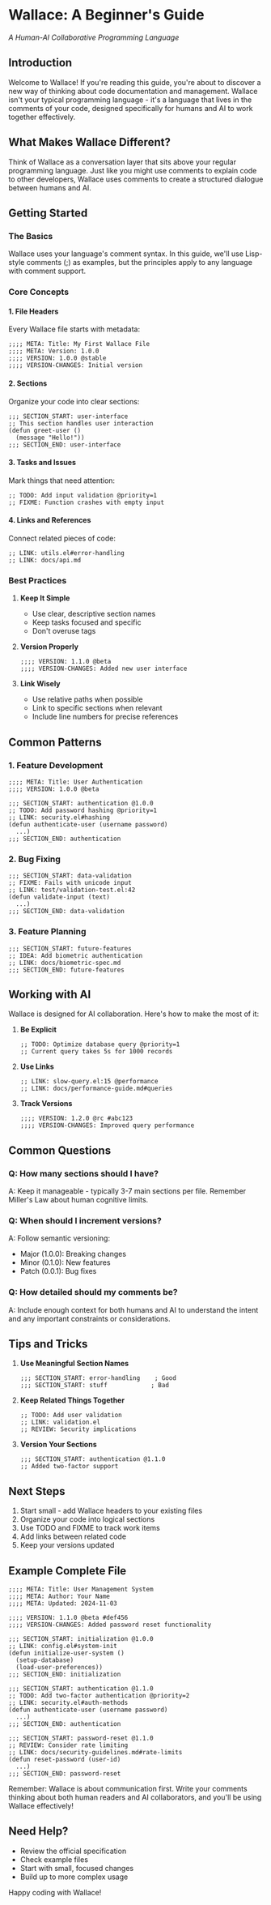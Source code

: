 # Wallace: A Beginner's Guide
*A Human-AI Collaborative Programming Language*

## Introduction

Welcome to Wallace! If you're reading this guide, you're about to discover a new way of thinking about code documentation and management. Wallace isn't your typical programming language - it's a language that lives in the comments of your code, designed specifically for humans and AI to work together effectively.

## What Makes Wallace Different?

Think of Wallace as a conversation layer that sits above your regular programming language. Just like you might use comments to explain code to other developers, Wallace uses comments to create a structured dialogue between humans and AI.

## Getting Started

### The Basics
Wallace uses your language's comment syntax. In this guide, we'll use Lisp-style comments (;) as examples, but the principles apply to any language with comment support.

### Core Concepts

#### 1. File Headers
Every Wallace file starts with metadata:
```elisp
;;;; META: Title: My First Wallace File
;;;; META: Version: 1.0.0
;;;; VERSION: 1.0.0 @stable
;;;; VERSION-CHANGES: Initial version
```

#### 2. Sections
Organize your code into clear sections:
```elisp
;;; SECTION_START: user-interface
;; This section handles user interaction
(defun greet-user ()
  (message "Hello!"))
;;; SECTION_END: user-interface
```

#### 3. Tasks and Issues
Mark things that need attention:
```elisp
;; TODO: Add input validation @priority=1
;; FIXME: Function crashes with empty input
```

#### 4. Links and References
Connect related pieces of code:
```elisp
;; LINK: utils.el#error-handling
;; LINK: docs/api.md
```

### Best Practices

1. **Keep It Simple**
   - Use clear, descriptive section names
   - Keep tasks focused and specific
   - Don't overuse tags

2. **Version Properly**
   ```elisp
   ;;;; VERSION: 1.1.0 @beta
   ;;;; VERSION-CHANGES: Added new user interface
   ```

3. **Link Wisely**
   - Use relative paths when possible
   - Link to specific sections when relevant
   - Include line numbers for precise references

## Common Patterns

### 1. Feature Development
```elisp
;;;; META: Title: User Authentication
;;;; VERSION: 1.0.0 @beta

;;; SECTION_START: authentication @1.0.0
;; TODO: Add password hashing @priority=1
;; LINK: security.el#hashing
(defun authenticate-user (username password)
  ...)
;;; SECTION_END: authentication
```

### 2. Bug Fixing
```elisp
;;; SECTION_START: data-validation
;; FIXME: Fails with unicode input
;; LINK: test/validation-test.el:42
(defun validate-input (text)
  ...)
;;; SECTION_END: data-validation
```

### 3. Feature Planning
```elisp
;;; SECTION_START: future-features
;; IDEA: Add biometric authentication
;; LINK: docs/biometric-spec.md
;;; SECTION_END: future-features
```

## Working with AI

Wallace is designed for AI collaboration. Here's how to make the most of it:

1. **Be Explicit**
   ```elisp
   ;; TODO: Optimize database query @priority=1
   ;; Current query takes 5s for 1000 records
   ```

2. **Use Links**
   ```elisp
   ;; LINK: slow-query.el:15 @performance
   ;; LINK: docs/performance-guide.md#queries
   ```

3. **Track Versions**
   ```elisp
   ;;;; VERSION: 1.2.0 @rc #abc123
   ;;;; VERSION-CHANGES: Improved query performance
   ```

## Common Questions

### Q: How many sections should I have?
A: Keep it manageable - typically 3-7 main sections per file. Remember Miller's Law about human cognitive limits.

### Q: When should I increment versions?
A: Follow semantic versioning:
- Major (1.0.0): Breaking changes
- Minor (0.1.0): New features
- Patch (0.0.1): Bug fixes

### Q: How detailed should my comments be?
A: Include enough context for both humans and AI to understand the intent and any important constraints or considerations.

## Tips and Tricks

1. **Use Meaningful Section Names**
   ```elisp
   ;;; SECTION_START: error-handling    ; Good
   ;;; SECTION_START: stuff            ; Bad
   ```

2. **Keep Related Things Together**
   ```elisp
   ;; TODO: Add user validation
   ;; LINK: validation.el
   ;; REVIEW: Security implications
   ```

3. **Version Your Sections**
   ```elisp
   ;;; SECTION_START: authentication @1.1.0
   ;; Added two-factor support
   ```

## Next Steps

1. Start small - add Wallace headers to your existing files
2. Organize your code into logical sections
3. Use TODO and FIXME to track work items
4. Add links between related code
5. Keep your versions updated

## Example Complete File

```elisp
;;;; META: Title: User Management System
;;;; META: Author: Your Name
;;;; META: Updated: 2024-11-03

;;;; VERSION: 1.1.0 @beta #def456
;;;; VERSION-CHANGES: Added password reset functionality

;;; SECTION_START: initialization @1.0.0
;; LINK: config.el#system-init
(defun initialize-user-system ()
  (setup-database)
  (load-user-preferences))
;;; SECTION_END: initialization

;;; SECTION_START: authentication @1.1.0
;; TODO: Add two-factor authentication @priority=2
;; LINK: security.el#auth-methods
(defun authenticate-user (username password)
  ...)
;;; SECTION_END: authentication

;;; SECTION_START: password-reset @1.1.0
;; REVIEW: Consider rate limiting
;; LINK: docs/security-guidelines.md#rate-limits
(defun reset-password (user-id)
  ...)
;;; SECTION_END: password-reset
```

Remember: Wallace is about communication first. Write your comments thinking about both human readers and AI collaborators, and you'll be using Wallace effectively!

## Need Help?

- Review the official specification
- Check example files
- Start with small, focused changes
- Build up to more complex usage

Happy coding with Wallace!
